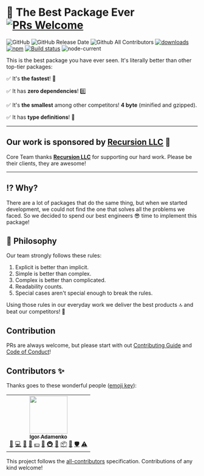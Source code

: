 # 🚀 The Best Package Ever [![PRs Welcome](https://img.shields.io/badge/PRs-welcome-green.svg)](./CONTRIBUTING.md)

![GitHub](https://img.shields.io/github/license/igoradamenko/the-best-package)
![GitHub Release Date](https://img.shields.io/github/release-date/igoradamenko/the-best-package)
![Github All Contributors](https://img.shields.io/github/all-contributors/igoradamenko/the-best-package/master)
[![downloads](https://img.shields.io/badge/downloads-10M-brightgreen)](https://www.youtube.com/watch?v=dQw4w9WgXcQ) <!-- TODO: it shows wrong data, John pls FIX IT! -->
[![npm](https://img.shields.io/npm/v/the-best-package)](https://npmjs.com/the-best-package)
[![Build status](https://github.com/igoradamenko/the-best-package-ever/actions/workflows/node.js.yml/badge.svg?branch=master&event=push)](https://github.com/igoradamenko/the-best-package-ever/actions/workflows/node.js.yml)
![node-current](https://img.shields.io/node/v/the-best-package)

This is the best package you have ever seen. It's literally better than other top-tier packages:

✅ It's **the fastest**! 💨

✅ It has **zero dependencies**! 0️⃣

✅ It's **the smallest** among other competitors! **4 byte** (minified and gzipped).

✅ It has **type definitions**! 🦾

<hr id="sponsor">

## Our work is sponsored by [Recursion LLC](https://git.io/JYTtu#sponsor) 🤑

Core Team thanks **[Recursion LLC](https://git.io/JYTtu#sponsor)** for supporting our hard work. Please be their clients, they are awesome!

<hr>

## ⁉️ Why?

There are a lot of packages that do the same thing, but when we started development, we could not find the one
that solves all the problems we faced. So we decided to spend our best engineers 😎 time to implement this package!

## 📜 Philosophy

Our team strongly follows these rules:

1. Explicit is better than implicit.
2. Simple is better than complex.
3. Complex is better than complicated.
4. Readability counts.
5. Special cases aren't special enough to break the rules.

Using those rules in our everyday work we deliver the best products 🔝 and beat our competitors! 💪

## Contribution

PRs are always welcome, but please start with out [Contributing Guide](./CONTRIBUTING.md) and [Code of Conduct](./CODE_OF_CONDUCT.md)! 

## Contributors ✨

Thanks goes to these wonderful people ([emoji key](https://allcontributors.org/docs/en/emoji-key)):

<!-- ALL-CONTRIBUTORS-LIST:START - Do not remove or modify this section -->
<!-- prettier-ignore-start -->
<!-- markdownlint-disable -->
<table>
  <tr>
    <td align="center"><a href="https://github.com/igoradamenko"><img src="https://avatars.githubusercontent.com/u/6537798?v=4?s=100" width="100px;" alt=""/><br /><sub><b>Igor Adamenko</b></sub></a><br /><a href="#business-igoradamenko" title="Business development">💼</a> <a href="https://github.com/igoradamenko/the-best-project/commits?author=igoradamenko" title="Code">💻</a> <a href="https://github.com/igoradamenko/the-best-project/commits?author=igoradamenko" title="Documentation">📖</a> <a href="#design-igoradamenko" title="Design">🎨</a> <a href="#financial-igoradamenko" title="Financial">💵</a> <a href="#ideas-igoradamenko" title="Ideas, Planning, & Feedback">🤔</a> <a href="#infra-igoradamenko" title="Infrastructure (Hosting, Build-Tools, etc)">🚇</a> <a href="#maintenance-igoradamenko" title="Maintenance">🚧</a> <a href="#platform-igoradamenko" title="Packaging/porting to new platform">📦</a> <a href="#projectManagement-igoradamenko" title="Project Management">📆</a> <a href="#security-igoradamenko" title="Security">🛡️</a> <a href="https://github.com/igoradamenko/the-best-project/commits?author=igoradamenko" title="Tests">⚠️</a></td>
  </tr>
</table>

<!-- markdownlint-restore -->
<!-- prettier-ignore-end -->

<!-- ALL-CONTRIBUTORS-LIST:END -->

This project follows the [all-contributors](https://github.com/all-contributors/all-contributors) specification. Contributions of any kind welcome!
